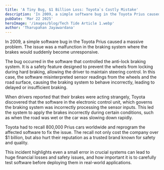 ```yaml
---
title: 'A Tiny Bug, $1 Billion Loss: Toyota`s Costly Mistake'
description: 'In 2009, a simple software bug in the Toyota Prius caused a massive problem. The issue was a malfunction in the braking system where the brakes would suddenly become unresponsive.'
pubDate: 'Mar 22 2025'
heroImage: '/images/blog/Tech Tide Article 1.webp'
author: 'Tharupahan Jayawardana'
---
```


In 2009, a simple software bug in the Toyota Prius caused a massive problem. The issue was a malfunction in the braking system where the brakes would suddenly become unresponsive.

The bug occurred in the software that controlled the anti-lock braking system. It is a safety feature designed to prevent the wheels from locking during hard braking, allowing the driver to maintain steering control. In this case, the software misinterpreted sensor readings from the wheels and the road surface, causing the braking system to behave incorrectly, leading to delayed or insufficient braking.

When drivers reported that their brakes were acting strangely, Toyota discovered that the software in the electronic control unit, which governs the braking system was incorrectly processing the sensor inputs. This led the system to apply the brakes incorrectly during certain conditions, such as when the road was wet or the car was slowing down rapidly.

Toyota had to recall 800,000 Prius cars worldwide and reprogram the affected software to fix the issue. The recall not only cost the company over $1 billion, but also hurt their reputation as a trusted brand known for safety and quality.

This incident highlights even a small error in crucial systems can lead to huge financial losses and safety issues, and how important it is to carefully test software before deploying them in real-world applications.